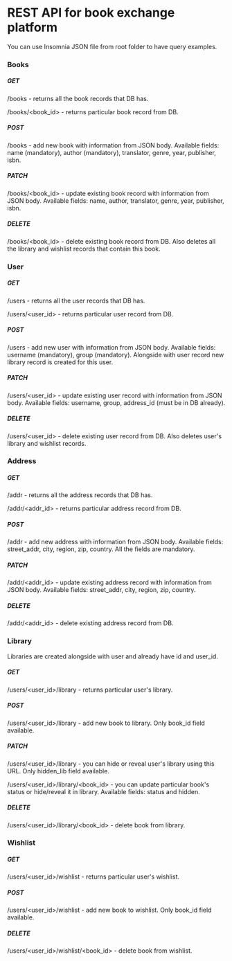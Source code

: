 # **REST API for book exchange platform**

You can use Insomnia JSON file from root folder to have query examples.

### **Books**

##### GET

/books - returns all the book records that DB has.

/books/<book_id> - returns particular book record from DB.

##### POST

/books - add new book with information from JSON body. Available fields: name (mandatory),
author (mandatory), translator, genre, year, publisher, isbn.

##### PATCH

/books/<book_id> - update existing book record with information from JSON body. Available 
fields: name, author, translator, genre, year, publisher, isbn.

##### DELETE

/books/<book_id> - delete existing book record from DB. Also deletes all the
library and wishlist records that contain this book.

### **User**

##### GET

/users - returns all the user records that DB has.

/users/<user_id> - returns particular user record from DB.

##### POST

/users - add new user with information from JSON body. Available fields: username (mandatory),
group (mandatory). Alongside with user record new library record is created 
for this user. 

##### PATCH

/users/<user_id> - update existing user record with information from JSON body. 
Available fields: username, group, address_id (must be in DB already).

##### DELETE

/users/<user_id> - delete existing user record from DB. Also deletes user's library and 
wishlist records.

### **Address**

##### GET

/addr - returns all the address records that DB has.

/addr/<addr_id> - returns particular address record from DB.

##### POST

/addr - add new address with information from JSON body. Available fields: street_addr,
city, region, zip, country. All the fields are mandatory.

##### PATCH

/addr/<addr_id> - update existing address record with information from JSON body. Available fields: 
street_addr, city, region, zip, country.


##### DELETE

/addr/<addr_id> - delete existing address record from DB.

### **Library**

Libraries are created alongside with user and already have id and user_id.

##### GET

/users/<user_id>/library - returns particular user's library.

##### POST

/users/<user_id>/library - add new book to library. Only book_id field available.

##### PATCH

/users/<user_id>/library - you can hide or reveal user's library using this URL. Only 
hidden_lib field available.

/users/<user_id>/library/<book_id> - you can update particular book's status or hide/reveal
it in library. Available fields: status and hidden.

##### DELETE

/users/<user_id>/library/<book_id> - delete book from library.

### **Wishlist**

##### GET

/users/<user_id>/wishlist - returns particular user's wishlist.

##### POST

/users/<user_id>/wishlist - add new book to wishlist. Only book_id field available.

##### DELETE

/users/<user_id>/wishlist/<book_id> - delete book from wishlist.
